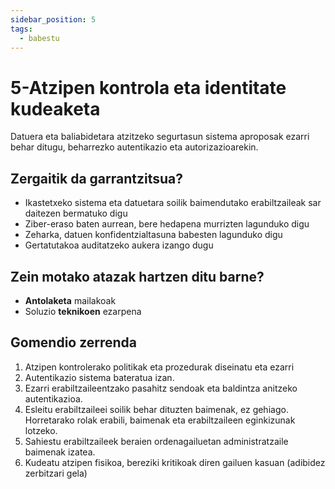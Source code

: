```yaml
---
sidebar_position: 5
tags:
  - babestu
---
```


# 5-Atzipen kontrola eta identitate kudeaketa

Datuera eta baliabidetara atzitzeko segurtasun sistema aproposak ezarri behar ditugu, beharrezko autentikazio eta autorizazioarekin.

## Zergaitik da garrantzitsua?

- Ikastetxeko sistema eta datuetara soilik baimendutako erabiltzaileak sar daitezen bermatuko digu
- Ziber-eraso baten aurrean, bere hedapena murrizten lagunduko digu
- Zeharka, datuen konfidentzialtasuna babesten lagunduko digu
- Gertatutakoa auditatzeko aukera izango dugu

## Zein motako atazak hartzen ditu barne?

- **Antolaketa** mailakoak
- Soluzio **teknikoen** ezarpena

## Gomendio zerrenda

1. Atzipen kontrolerako politikak eta prozedurak diseinatu eta ezarri
2. Autentikazio sistema bateratua izan.
3. Ezarri erabiltzaileentzako pasahitz sendoak  eta baldintza anitzeko autentikazioa.
4. Esleitu erabiltzaileei soilik behar dituzten baimenak, ez gehiago. Horretarako rolak erabili, baimenak eta erabiltzaileen eginkizunak lotzeko.
5. Sahiestu erabiltzaileek beraien ordenagailuetan administratzaile baimenak izatea. 
6. Kudeatu atzipen fisikoa, bereziki kritikoak diren gailuen kasuan (adibidez zerbitzari gela)